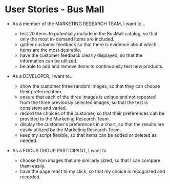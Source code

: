 # User Stories - Bus Mall

- As a member of the MARKETING RESEARCH TEAM, I want to...
  - test 20 items to potentially include in the BusMall catalog, so that only the most in-demand items are included.
  - gather customer feedback so that there is evidence about which items are the most desirable.
  - have the customer feedback clearly displayed, so that the information can be utilized.
  - be able to add and remove items to continuously test new products.

- As a DEVELOPER, I want to...
  - show the customer three random images, so that they can choose their preferred item.
  - ensure that each of the three images is unique and not repeated from the three previously selected images, so that the test is consistent and varied.
  - record the choices of the customer, so that their preferences can be provided to the Marketing Research Team.
  - display the customer's preferences in a chart, so that the results are easily utilized by the Marketing Research Team.
  - keep my script flexible, so that items can be added or deleted as needed.

- As a FOCUS GROUP PARTICIPANT, I want to
  - choose from images that are similarly sized, so that I can compare them easily.
  - have the page react to my click, so that my choice is recognized and recorded.
